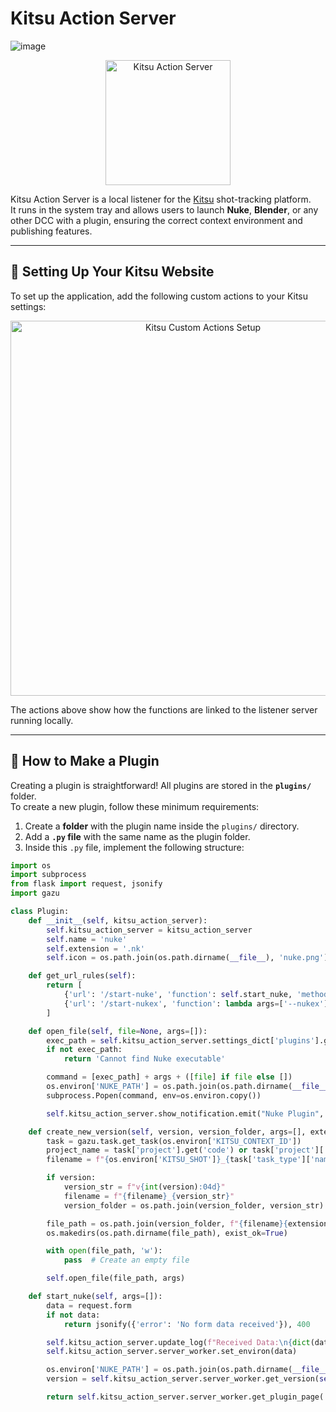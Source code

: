 # Kitsu Action Server

![image]()

<p align="center">
  <img src="https://github.com/user-attachments/assets/c080f7b3-f4ba-4214-b010-29b581d686e9" alt="Kitsu Action Server" width="200">
</p>


Kitsu Action Server is a local listener for the [Kitsu](https://kitsu.io) shot-tracking platform.  
It runs in the system tray and allows users to launch **Nuke**, **Blender**, or any other DCC with a plugin, ensuring the correct context environment and publishing features.

---

## 🚀 Setting Up Your Kitsu Website

To set up the application, add the following custom actions to your Kitsu settings:

<p align="center">
  <img src="https://github.com/user-attachments/assets/e74980ee-7e8f-411f-b046-da5269affd11" alt="Kitsu Custom Actions Setup" width="600">
</p>

The actions above show how the functions are linked to the listener server running locally.

---

## 🔌 How to Make a Plugin

Creating a plugin is straightforward! All plugins are stored in the **`plugins/`** folder.  
To create a new plugin, follow these minimum requirements:

1. Create a **folder** with the plugin name inside the `plugins/` directory.
2. Add a **`.py` file** with the same name as the plugin folder.
3. Inside this `.py` file, implement the following structure:

```python
import os
import subprocess
from flask import request, jsonify
import gazu

class Plugin:
    def __init__(self, kitsu_action_server):
        self.kitsu_action_server = kitsu_action_server
        self.name = 'nuke'
        self.extension = '.nk'
        self.icon = os.path.join(os.path.dirname(__file__), 'nuke.png')

    def get_url_rules(self):
        return [
            {'url': '/start-nuke', 'function': self.start_nuke, 'methods': ['POST']},
            {'url': '/start-nukex', 'function': lambda args=['--nukex']: self.start_nuke(args), 'methods': ['POST']}
        ]

    def open_file(self, file=None, args=[]):
        exec_path = self.kitsu_action_server.settings_dict['plugins'].get(self.name, {}).get('exec')
        if not exec_path:
            return 'Cannot find Nuke executable'

        command = [exec_path] + args + ([file] if file else [])
        os.environ['NUKE_PATH'] = os.path.join(os.path.dirname(__file__), 'nuke_plugins')
        subprocess.Popen(command, env=os.environ.copy())

        self.kitsu_action_server.show_notification.emit("Nuke Plugin", "Launching Nuke", self.icon, 1000)

    def create_new_version(self, version, version_folder, args=[], extension='.nk'):
        task = gazu.task.get_task(os.environ['KITSU_CONTEXT_ID'])
        project_name = task['project'].get('code') or task['project']['name']
        filename = f"{os.environ['KITSU_SHOT']}_{task['task_type']['name']}".lower()

        if version:
            version_str = f"v{int(version):04d}"
            filename = f"{filename}_{version_str}"
            version_folder = os.path.join(version_folder, version_str)

        file_path = os.path.join(version_folder, f"{filename}{extension}")
        os.makedirs(os.path.dirname(file_path), exist_ok=True)

        with open(file_path, 'w'):
            pass  # Create an empty file

        self.open_file(file_path, args)

    def start_nuke(self, args=[]):
        data = request.form
        if not data:
            return jsonify({'error': 'No form data received'}), 400

        self.kitsu_action_server.update_log(f"Received Data:\n{dict(data)}")
        self.kitsu_action_server.server_worker.set_environ(data)

        os.environ['NUKE_PATH'] = os.path.join(os.path.dirname(__file__), 'nuke_plugins')
        version = self.kitsu_action_server.server_worker.get_version(self, args)

        return self.kitsu_action_server.server_worker.get_plugin_page('Launching Nuke...')
